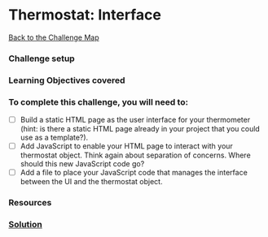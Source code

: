 # Thermostat: Interface

[Back to the Challenge Map](0_challenge_map.md)

### Challenge setup

### Learning Objectives covered

### To complete this challenge, you will need to:
- [ ] Build a static HTML page as the user interface for your thermometer (hint: is there a static HTML page already in your project that you could use as a template?).
- [ ] Add JavaScript to enable your HTML page to interact with your thermostat object. Think again about separation of concerns. Where should this new JavaScript code go?
- [ ] Add a file to place your JavaScript code that manages the interface between the UI and the thermostat object.

### Resources

### [Solution](solutions/6.md)
